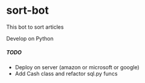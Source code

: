 # sort-bot
This bot to sort articles

Develop on Python


##### TODO
+ Deploy on server (amazon or microsoft or google)
+ Add Cash class and refactor sql.py funcs